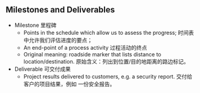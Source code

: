 ## Milestones and Deliverables

- Milestone 里程碑
	- Points in the schedule which allow us to assess the progress; 时间表中允许我们评估进度的要点；
	- An end-point of a process activity 过程活动的终点
	- Original meaning: roadside marker that lists distance to   location/destination. 原始含义：列出到位置/目的地距离的路边标记。
- Deliverable 可交付成果
	- Project results delivered to customers, e.g. a security report. 交付给客户的项目结果，例如 一份安全报告。